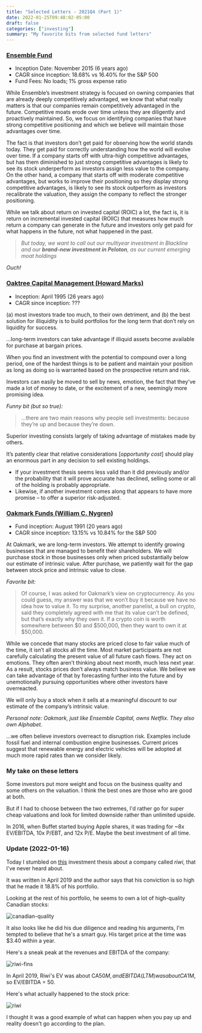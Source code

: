 ```yaml
---
title: "Selected Letters - 2021Q4 (Part 1)"
date: 2022-01-25T09:48:02-05:00
draft: false
categories: ["investing"]
summary: "My favorite bits from selected fund letters"
---
```


### [Ensemble Fund](https://d2gr5kl7dt2z3t.cloudfront.net/blog/wp-content/uploads/2022/01/24235902/Ensemble-Capitals-Q4-2021-Investor-Letter.pdf)

- Inception Date: November 2015 (6 years ago)
- CAGR since inception: 18.68% vs 16.40% for the S&P 500
- Fund Fees: No loads; 1% gross expense ratio

While Ensemble’s investment strategy is focused on owning companies that are already deeply
competitively advantaged, we know that what really matters is that our companies remain competitively
advantaged in the future. Competitive moats erode over time unless they are diligently and proactively
maintained. So, we focus on identifying companies that have strong competitive positioning and which we
believe will maintain those advantages over time.

The fact is that investors don’t get paid for observing how the world stands today. They get paid for
correctly understanding how the world will evolve over time. If a company starts off with ultra-high
competitive advantages, but has them diminished to just strong competitive advantages is likely to see its
stock underperform as investors assign less value to the company. On the other hand, a company that
starts off with moderate competitive advantages, but works to improve their positioning so they display
strong competitive advantages, is likely to see its stock outperform as investors recalibrate the valuation,
they assign the company to reflect the stronger positioning.

While we talk about return on invested capital (ROIC) a lot, the fact is, it is return on incremental invested
capital (ROIIC) that measures how much return a company can generate in the future and investors only
get paid for what happens in the future, not what happened in the past.

<blockquote>

_But today, we want to call out our multiyear investment in Blackline and our ***brand-new investment in Peloton***, as our current emerging moat holdings_

</blockquote>

_Ouch!_

### [Oaktree Capital Management (Howard Marks)](https://www.oaktreecapital.com/docs/default-source/memos/selling-out.pdf?sfvrsn=5a4f7166_11)

- Inception: April 1995 (26 years ago)
- CAGR since inception: ???

(a) most investors trade too much, to their own detriment, and (b) the best solution for illiquidity is to build portfolios for the long term that don’t rely on liquidity for success.

...long-term investors can take advantage if illiquid assets become available for purchase at bargain prices. 

When you find an investment with the potential to compound over a long period, one of
the hardest things is to be patient and maintain your position as long as doing so is
warranted based on the prospective return and risk. 

Investors can easily be moved to sell
by news, emotion, the fact that they’ve made a lot of money to date, or the excitement of
a new, seemingly more promising idea.

_Funny bit (but so true):_

<blockquote>

...there are two main reasons why people sell investments: because they’re up and because they’re down.

</blockquote>

Superior investing consists largely of taking advantage of mistakes made by others.

It’s patently clear that relative considerations [_opportunity cost_] should play an enormous part in any decision to sell existing
holdings.

- If your investment thesis seems less valid than it did previously and/or the probability that it will
prove accurate has declined, selling some or all of the holding is probably appropriate.
- Likewise, if another investment comes along that appears to have more promise – to offer a
superior risk-adjusted.

### [Oakmark Funds (William C. Nygren)](https://oakmark.com/news-insights/bill-nygren-market-commentary-4q21/)

- Fund inception: August 1991 (20 years ago)
- CAGR since inception: 13.15% vs 10.84% for the S&P 500


At Oakmark, we are long-term investors. We attempt to identify growing businesses that are managed to benefit their shareholders. We will purchase stock in those businesses only when priced substantially below our estimate of intrinsic value. After purchase, we patiently wait for the gap between stock price and intrinsic value to close.

_Favorite bit:_

<blockquote>

Of course, I was asked for Oakmark’s view on cryptocurrency. As you could guess, my answer was that we won’t buy it because we have no idea how to value it. To my surprise, another panelist, a bull on crypto, said they 
completely agreed with me that its value can’t be defined, but that’s exactly why they own it. If a crypto coin is worth somewhere between $0 and $500,000, then they want to own it at $50,000.

</blockquote>

While we concede that many stocks are priced close to fair value much of the time, it isn’t all stocks all the time. Most market participants are not carefully calculating the present value of all future cash flows. They act on emotions. They often aren’t thinking about next month, much less next year. As a result, stocks prices don’t always match business value. We believe we can take advantage of that by forecasting further into the future and by unemotionally pursuing opportunities where other investors have overreacted.

We will only buy a stock when it sells at a meaningful discount to our estimate of the company’s intrinsic value.

_Personal note: Oakmark, just like Ensemble Capital, owns Netflix. They also own Alphabet._

...we often believe investors overreact to disruption risk. Examples include fossil fuel and internal combustion engine businesses. Current prices suggest that renewable energy and electric vehicles will be adopted at much more rapid rates than we consider likely.

### My take on these letters

Some investors put more weight and focus on the business quality and some others on the valuation. I think the best ones are those who are good at both. 

But if I had to choose between the two extremes, I'd rather go for super cheap valuations and look for limited downside rather than unlimited upside.

In 2016, when Buffet started buying Apple shares, it was trading for ~8x EV/EBITDA, 10x P/EBT, and 12x P/E. Maybe the best investment of all time.

### Update (2022-01-16)

Today I stumbled on [this](https://www.investorsfriend.com/zachs-research/the-best-investment-opportunity-ive-come-across-seriously/) investment thesis about a company called _riwi_, that I've never heard about.

It was written in April 2019 and the author says that his conviction is so high that he made it 18.8% of his portfolio.

Looking at the rest of his portfolio, he seems to own a lot of high-quality Canadian stocks:

![canadian-quality](/images/canadian-quality.png)

It also looks like he did his due diligence and reading his arguments, I'm tempted to believe that he's a smart guy. His target price at the time was $3.40 within a year.

Here's a sneak peak at the revenues and EBITDA of the company:

![riwi-fins](/images/riwi-fins.png)

In April 2019, Riwi's EV was about CA$50M, and EBITDA(LTM) was about CA$1M, so EV/EBITDA = 50.

Here's what actually happened to the stock price:

![riwi](/images/riwi.png)

I thought it was a good example of what can happen when you pay up and reality doesn't go according to the plan.